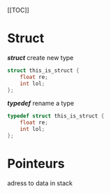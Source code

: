[[TOC]]

# Struct

***struct*** create new type

```c
struct this_is_struct {
    float re;
    int lol;
};
````

***typedef*** rename a type

```c
typedef struct this_is_struct {
    float re;
    int lol;
};
```

# Pointeurs

adress to data in stack